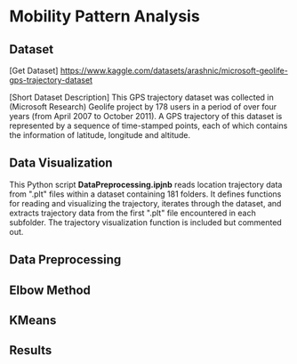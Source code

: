 # Mobility Pattern Analysis

## Dataset
[Get Dataset] https://www.kaggle.com/datasets/arashnic/microsoft-geolife-gps-trajectory-dataset

[Short Dataset Description] This GPS trajectory dataset was collected in (Microsoft Research) Geolife project by 178 users in a period of over four years (from April 2007 to October 2011). A GPS trajectory of this dataset is represented by a sequence of time-stamped points, each of which contains the information of latitude, longitude and altitude. 

## Data Visualization

This Python script **DataPreprocessing.ipjnb** reads location trajectory data from ".plt" files within a dataset containing 181 folders. It defines functions for reading and visualizing the trajectory, iterates through the dataset, and extracts trajectory data from the first ".plt" file encountered in each subfolder. The trajectory visualization function is included but commented out.

## Data Preprocessing

## Elbow Method

## KMeans

## Results

